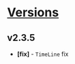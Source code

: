 # [Versions](https://github.com/Tracktor/design-system/releases)

## v2.3.5
- **[fix]** - `TimeLine` fix
